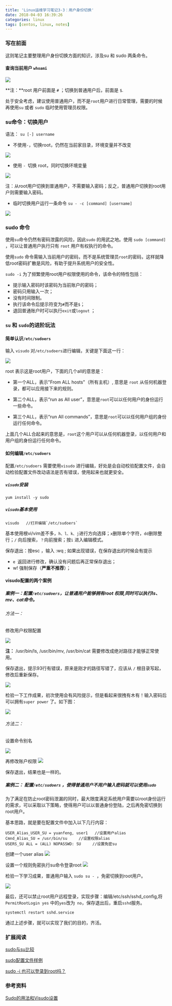 ```yaml
---
title: 'Linux运维学习笔记3-3：用户身份切换'
date: 2018-04-03 16:39:26
categories: linux
tags: [centos, linux, notes] 
---
```


### 写在前面

这则笔记主要整理用户身份切换方面的知识，涉及su 和 sudo 两条命令。

#### 查询当前用户 `whoami`

![](https://ws3.sinaimg.cn/large/006tKfTcly1fpzkhqafpgj30h806wafi.jpg)

**注：**root 用户前面是 `#` ；切换到普通用户后，前面是 `$`.

处于安全考虑，建议使用普通用户，而不是`root`用户进行日常管理，需要的时候再使用`su` 或者 `sudo` 临时使用管理员权限。

<!--more-->

### su命令：切换用户

语法： `su [-] username`

- 不使用` - `，切换root，仍然在当前家目录，环境变量并不改变

![](https://farm1.staticflickr.com/877/41204926171_0c46590788_o.png)

- 使用 `- `切换 root，同时切换环境变量

![](https://farm1.staticflickr.com/874/40308901895_68ba7fbcbb_o.png)

注：从root用户切换到普通用户，不需要输入密码；反之，普通用户切换到root用户则需要输入密码。

- 临时切换用户运行一条命令 `su - -c [command] [username]`

![](https://farm1.staticflickr.com/889/27350659908_9100edecf5_o.png)

### sudo 命令

使用`su`命令仍然有密码泄露的风险，因此`sudo` 的用武之地。使用 `sudo [command]` ，可以让普通用户执行只有 `root` 用户有权执行的命令。

使用`sudo` 命令需输入当前用户的密码，而不是系统管理员`root`的密码，这样就降低root密码扩散是风险，有助于提升系统用户的安全性。 

`sudo -i`  为了频繁使用root用户权限使用的命令，该命令的特性包括：

* 提示输入密码时该密码为当前账户的密码；
* 密码只用输入一次；
* 没有时间限制。
* 执行该命令后提示符变为`#`而不是`$`；
* 退回普通账户时可以执行`exit`或`logout` ；

### `su` 和 `sudo`的进阶玩法

####  简单认识`/etc/sudoers`

输入 `visudo` 对`/etc/sudoers`进行编辑，关键是下面这一行：

![](https://farm1.staticflickr.com/868/40629342644_6353c0544e_o.png)

root 表示这是root用户，下面的几个all的意思是：

* 第一个ALL，表示"From ALL hosts"（所有主机）, 意思是 `root` 从任何机器登录，都可以应用接下来的规则。

* 第二个ALL，表示“run as All user”，意思是`root`可以以任何用户的身份运行一些命令。

* 第三个ALL，表示“run All commands”，意思是`root`可以以任何用户组的身份运行任何命令。

上面几个ALL合起来的意思是，`root`这个用户可以从任何机器登录，以任何用户和用户组的身份运行任何命令。

#### 如何编辑`/etc/sudoers`

配置`/etc/sudoers` 需要使用`visudo` 进行编辑，好处是会自动校验配置文件，会自动检验配置文件改动语法是否有错误，使用起来也就更安全。

##### `visudo`安装

```
yum install -y sudo
```

##### `visudo`基本使用

```
visudo   //打开编辑`/etc/sudoers`

```

基本使用根vi/vim差不多，`h、l、k、j`进行方向选择；`x`删除单个字符，`dd`删除整行；`/` 向后搜索，`？`向前搜索；按`i` 进入编辑模式。

保存退出：按esc ，输入 :wq ; 如果出现错误，在保存退出的时候会有提示
*  `e `返回进行修改，确认没有问题后再正常保存退出；
*  w! 强制保存（**严重不推荐**）；

#### visudo配置的两个案例


##### 案例一：配置`/etc/sudoers`，让普通用户能够拥有root 权限,同时可以执行ls、mv、cat命令。

###### 方法一：

修改用户权限配置

![](https://farm1.staticflickr.com/785/39547231440_415cdaac60_o.jpg)

**注：** /usr/bin/ls, /usr/bin/mv, /usr/bin/cat    需要修改成绝对路径才能够正常使用。

保存退出，提示93行有错误，原来是刚才的路径写错了，应该从 `/` 根目录写起，修改后重新保存。

![](https://farm1.staticflickr.com/808/39534292230_1e3400aee3_o.png)

检验一下工作成果，初次使用会有风险提示，但是看起来很拽有木有！输入密码后可以拥有`super power` 了。如下图：

![](https://farm1.staticflickr.com/868/27471558718_3ccd10dac6_o.png)

###### 方法二：

设置命令别名

![](https://farm1.staticflickr.com/875/26472521627_e9b3169405_o.png)

再修改账户权限
![](https://farm1.staticflickr.com/900/27471895258_f7deaca3dc_o.png)

保存退出，结果也是一样的。


##### 案例二： 配置`/etc/sudoers` ，使得普通用户不用户输入密码就可以使用`sudo`

为了满足在防止root密码泄漏的同时，最大限度满足系统用户需要以root身份运行的需求，可以采取以下策略，使得用户可以以普通身份登陆，之后再免密切换到root用户。

基本思路，就是要在配置文件中加入以下几行内容：

```
USER_Alias_USER_SU = yuanfeng, user1   //设置用户alias
Cmnd_Alias_SU = /usr/bin/su     //设置权限alias
USERS_SU ALL = (ALL) NOPASSWD: SU     //设置免密su
```

创建一个user alias
![](https://farm1.staticflickr.com/813/41313040822_bc8252888d_o.png)

设置一个规则免密执行su命令登录root
![](https://farm1.staticflickr.com/881/27485229258_96495bca13_o.png)

检验一下学习成果，普通用户输入 `sudo su - `，免密切换到root用户。

![](https://farm1.staticflickr.com/800/40460996875_30204e291d_o.png)

最后，还可以禁止root用户远程登录，实现步骤：编辑/etc/ssh/sshd_config,将 `PermitRootLogin yes` 中的` yes `改为` no`，保存退出后，重启`sshd`服务。

```
systemctl restart sshd.service
```

通过上述步骤，就可以实现了我们的目的，齐活。

### 扩展阅读

[sudo与su比较](http://www.apelearn.com/bbs/thread-7467-1-1.html) 

[sudo配置文件样例](www.opensource.apple.com/source/sudo/sudo-16/sudo/sample.sudoers)

[sudo -i 也可以登录到root吗？](http://www.apelearn.com/bbs/thread-6899-1-1.html)

### 参考资料

[Sudo的用法和Visudo设置](https://www.jianshu.com/p/009e748db9e8)

